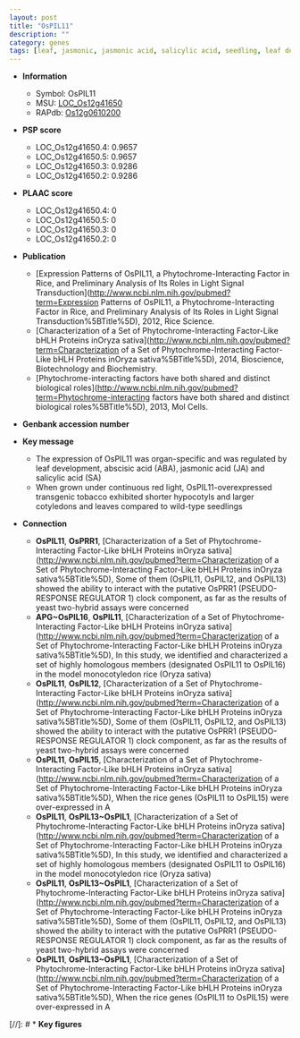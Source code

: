 ```yaml
---
layout: post
title: "OsPIL11"
description: ""
category: genes
tags: [leaf, jasmonic, jasmonic acid, salicylic acid, seedling, leaf development]
---
```


* **Information**  
    + Symbol: OsPIL11  
    + MSU: [LOC_Os12g41650](http://rice.plantbiology.msu.edu/cgi-bin/ORF_infopage.cgi?orf=LOC_Os12g41650)  
    + RAPdb: [Os12g0610200](http://rapdb.dna.affrc.go.jp/viewer/gbrowse_details/irgsp1?name=Os12g0610200)  

* **PSP score**  
    + LOC_Os12g41650.4: 0.9657 
    + LOC_Os12g41650.5: 0.9657 
    + LOC_Os12g41650.3: 0.9286 
    + LOC_Os12g41650.2: 0.9286 

* **PLAAC score**  
    + LOC_Os12g41650.4: 0 
    + LOC_Os12g41650.5: 0 
    + LOC_Os12g41650.3: 0 
    + LOC_Os12g41650.2: 0 

* **Publication**  
    + [Expression Patterns of OsPIL11, a Phytochrome-Interacting Factor in Rice, and Preliminary Analysis of Its Roles in Light Signal Transduction](http://www.ncbi.nlm.nih.gov/pubmed?term=Expression Patterns of OsPIL11, a Phytochrome-Interacting Factor in Rice, and Preliminary Analysis of Its Roles in Light Signal Transduction%5BTitle%5D), 2012, Rice Science.
    + [Characterization of a Set of Phytochrome-Interacting Factor-Like bHLH Proteins inOryza sativa](http://www.ncbi.nlm.nih.gov/pubmed?term=Characterization of a Set of Phytochrome-Interacting Factor-Like bHLH Proteins inOryza sativa%5BTitle%5D), 2014, Bioscience, Biotechnology and Biochemistry.
    + [Phytochrome-interacting factors have both shared and distinct biological roles](http://www.ncbi.nlm.nih.gov/pubmed?term=Phytochrome-interacting factors have both shared and distinct biological roles%5BTitle%5D), 2013, Mol Cells.

* **Genbank accession number**  

* **Key message**  
    + The expression of OsPIL11 was organ-specific and was regulated by leaf development, abscisic acid (ABA), jasmonic acid (JA) and salicylic acid (SA)
    + When grown under continuous red light, OsPIL11-overexpressed transgenic tobacco exhibited shorter hypocotyls and larger cotyledons and leaves compared to wild-type seedlings

* **Connection**  
    + __OsPIL11__, __OsPRR1__, [Characterization of a Set of Phytochrome-Interacting Factor-Like bHLH Proteins inOryza sativa](http://www.ncbi.nlm.nih.gov/pubmed?term=Characterization of a Set of Phytochrome-Interacting Factor-Like bHLH Proteins inOryza sativa%5BTitle%5D), Some of them (OsPIL11, OsPIL12, and OsPIL13) showed the ability to interact with the putative OsPRR1 (PSEUDO-RESPONSE REGULATOR 1) clock component, as far as the results of yeast two-hybrid assays were concerned
    + __APG~OsPIL16__, __OsPIL11__, [Characterization of a Set of Phytochrome-Interacting Factor-Like bHLH Proteins inOryza sativa](http://www.ncbi.nlm.nih.gov/pubmed?term=Characterization of a Set of Phytochrome-Interacting Factor-Like bHLH Proteins inOryza sativa%5BTitle%5D), In this study, we identified and characterized a set of highly homologous members (designated OsPIL11 to OsPIL16) in the model monocotyledon rice (Oryza sativa)
    + __OsPIL11__, __OsPIL12__, [Characterization of a Set of Phytochrome-Interacting Factor-Like bHLH Proteins inOryza sativa](http://www.ncbi.nlm.nih.gov/pubmed?term=Characterization of a Set of Phytochrome-Interacting Factor-Like bHLH Proteins inOryza sativa%5BTitle%5D), Some of them (OsPIL11, OsPIL12, and OsPIL13) showed the ability to interact with the putative OsPRR1 (PSEUDO-RESPONSE REGULATOR 1) clock component, as far as the results of yeast two-hybrid assays were concerned
    + __OsPIL11__, __OsPIL15__, [Characterization of a Set of Phytochrome-Interacting Factor-Like bHLH Proteins inOryza sativa](http://www.ncbi.nlm.nih.gov/pubmed?term=Characterization of a Set of Phytochrome-Interacting Factor-Like bHLH Proteins inOryza sativa%5BTitle%5D), When the rice genes (OsPIL11 to OsPIL15) were over-expressed in A
    + __OsPIL11__, __OsPIL13~OsPIL1__, [Characterization of a Set of Phytochrome-Interacting Factor-Like bHLH Proteins inOryza sativa](http://www.ncbi.nlm.nih.gov/pubmed?term=Characterization of a Set of Phytochrome-Interacting Factor-Like bHLH Proteins inOryza sativa%5BTitle%5D), In this study, we identified and characterized a set of highly homologous members (designated OsPIL11 to OsPIL16) in the model monocotyledon rice (Oryza sativa)
    + __OsPIL11__, __OsPIL13~OsPIL1__, [Characterization of a Set of Phytochrome-Interacting Factor-Like bHLH Proteins inOryza sativa](http://www.ncbi.nlm.nih.gov/pubmed?term=Characterization of a Set of Phytochrome-Interacting Factor-Like bHLH Proteins inOryza sativa%5BTitle%5D), Some of them (OsPIL11, OsPIL12, and OsPIL13) showed the ability to interact with the putative OsPRR1 (PSEUDO-RESPONSE REGULATOR 1) clock component, as far as the results of yeast two-hybrid assays were concerned
    + __OsPIL11__, __OsPIL13~OsPIL1__, [Characterization of a Set of Phytochrome-Interacting Factor-Like bHLH Proteins inOryza sativa](http://www.ncbi.nlm.nih.gov/pubmed?term=Characterization of a Set of Phytochrome-Interacting Factor-Like bHLH Proteins inOryza sativa%5BTitle%5D), When the rice genes (OsPIL11 to OsPIL15) were over-expressed in A

[//]: # * **Key figures**  


